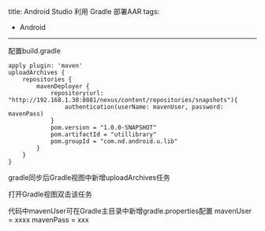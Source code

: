 title: Android Studio 利用 Gradle 部署AAR
tags:
- Android
---
配置build.gradle

    apply plugin: 'maven'
    uploadArchives {
        repositories {
            mavenDeployer {
                repository(url: "http://192.168.1.30:8081/nexus/content/repositories/snapshots"){
                    authentication(userName: mavenUser, password: mavenPass)
                }
                pom.version = "1.0.0-SNAPSHOT"
                pom.artifactId = "utillibrary"
                pom.groupId = "com.nd.android.u.lib"
            }
        }
    }

gradle同步后Gradle视图中新增uploadArchives任务

打开Gradle视图双击该任务

代码中mavenUser可在Gradle主目录中新增gradle.properties配置
mavenUser = xxxx
mavenPass = xxx
